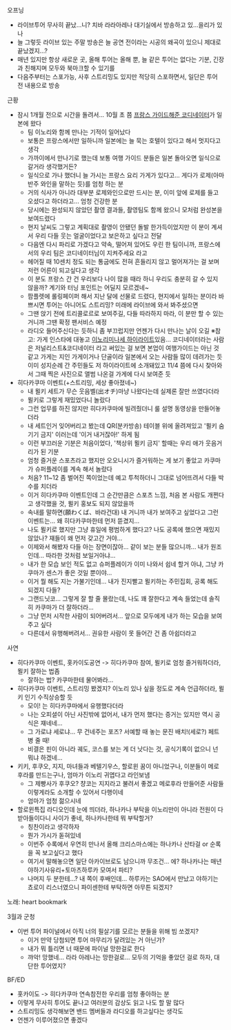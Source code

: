 오프닝

- 라이브투어 무사히 끝났...니? 치바 라라아레나 대기실에서 방송하고 있...을리가 있나
- 늘 그렇듯 라이브 있는 주말 방송은 늘 공연 전이라는 시공의 왜곡이 있으니 제대로 끝났겠지...?
- 매년 있지만 항상 새로운 곳, 올해 투어는 올해 뿐, 늘 같은 투어는 없다는 기분, 긴장과 친해지며 모두와 북마크할 수 있기를
- 다음주부터는 스포가능, 사후 스트리밍도 있지만 적당히 스포하면서, 일단은 투어 전 내용으로 방송

근황
- 잠시 1개월 전으로 시간을 돌려서... 10월 초 쯤 [프랑스 가이드해준 코디네이터](https://www.instagram.com/tomokoyokoshima/)가 일본에 왔다
  - 팀 이노리와 함께 만나는 기적이 일어났다
  - 보통은 프랑스에서만 일하니까 일본에는 늘 묵는 호텔이 있다고 해서 멋지다고 생각
  - 가까이에서 만나기로 했는데 보통 여행 가이드 분들은 일본 돌아오면 일식으로 갈거라 생각했거든?
  - 일식으로 가나 했더니 늘 가시는 프랑스 요리 가게가 있다고... 게다가 로제(아마 반주 와인을 말하는 듯)를 엄청 하는 분
  - 거의 식사가 아니라 대부분 로제와인으로만 드시는 분, 이미 앞에 로제를 들고 오셨다고 하더라고... 엄청 건강한 분
  - 당시에는 완성되지 않았던 촬영 결과들, 촬영팀도 함께 왔으니 모처럼 완성본을 보여드렸다
  - 현지 날씨도 그렇고 계획대로 촬영이 안됐던 돌발 한가득이었지만 이 분이 계셔서 우리 다들 웃는 얼굴이었다고 보은하고 싶다고 전달
  - 다음엔 다시 파리로 가겠다고 약속, 떨어져 있어도 우린 한 팀이니까, 프랑스에서의 우리 팀은 코디네이터님이 지켜주세요 라고
  - 헤어질 때 10센치 정도 되는 통굽에도 전혀 흔들리지 않고 멀어져가는 걸 보며 저런 어른이 되고싶다고 생각
  - 이 분도 프랑스 간 건 우리보다 나이 많을 때라 하니 우리도 충분히 갈 수 있지 않을까? 계기와 터닝 포인트는 어딜지 모르겠네~
  - 팜플렛에 롤링페이퍼 해서 지난 달에 선물로 드렸다, 현지에서 일하는 분이라 바쁘시면 투어는 아니어도 스트리밍? 미래에 라이브에 와서 봐주셨으면
  - 그땐 앉기 전에 트리콜로르로 보여주길, 다들 따라하지 마라, 이 분만 할 수 있는 거니까 그땐 확정 팬서비스 예정
  - 라디오 들어주신다는 듯하니 좀 부끄럽지만 언젠가 다시 만나는 날이 오길
※참고: 가게 인스타에 대놓고 [이노리미나세 하이라이트](https://www.instagram.com/stories/highlights/17928817172829023/)있음...
코디네이터라는 사람은 저널리스트&코디네이터 라고 써있는 걸 보면 본업이 여행가이드는 아닌 것 같고 가게는 지인 가게이거나 단골이라 일본에서 오는 사람들 많이 데려가는 듯
이미 성지순례 간 주민들도 저 하이라이트에 소개돼있고 11/4 쯤에 다시 찾아와서 그때 찍은 사진으로 앨범 나온걸 가게에 다시 보여준 듯
- 히다카쿠마 이벤트(+스트리밍, 세상 좋아졌네~)
  - 내 묄키 세트가 무슨 웃음벨(出オチ)마냥 나왔다는데 실제론 잘만 쓰였다더라
  - 묄키로 그렇게 재밌었다니 놀랐다
  - 그런 업무를 하진 않지만 히다카쿠마에 빌려줬더니 룰 설명 동영상을 만들어놓더라
  - 내 세트인거 잊어버리고 봤는데 QR(분카방송) 테이블 위에 올려져있고 '묄키 숨기기 금지' 이러는데 '이거 내거잖아!' 하게 됨
  - 이런 부끄러운 기분은 처음이었다, '책상위 묄키 금지' 할때는 우리 애가 웃음거리가 된 기분
  - 엄청 즐거운 스포츠라고 했지만 오오니시가 즐거워하는 게 보기 좋았고 카쿠마가 슈퍼플레이를 계속 해서 놀랐다
  - 처음? 11~12 좀 벌어진 쪽이었는데 예고 투척하더니 그대로 넘어뜨려서 다들 박수를 치더라
  - 이거 히다카쿠마 이벤트인데 그 순간만큼은 스포츠 느낌, 처음 본 사람도 개쩐다고 생각했을 것, 묄키 홍보도 되지 않았을까
  - 속내를 말하면(願わくば、바라건대) 내 거니까 내가 보여주고 싶었다고 그런 이벤트는... 왜 히다카쿠마한테 먼저 뜯겼지...
  - 나도 묄키로 했지만 그냥 휴일에 평범하게 했다고? 나도 공록에 했으면 재밌지 않았나? 쟤들이 왜 먼저 갖고간 거야...
  - 이제와서 해봤자 다들 아는 장면이잖아... 같이 보는 분들 많으니까... 내가 원조인데... 따라한 것처럼 보일거아냐...
  - 내가 한 모습 보인 적도 없고 슈퍼플레이가 이미 나와서 쉽네 할거 아냐, 그냥 카쿠마가 센스가 좋은 것일 뿐이야...
  - 이거 뭘 해도 지는 가불기인데... 내가 진지빨고 묄키하는 주민집회, 공록 해도 되겠지 다들?
  - 그랜드닛코... 그렇게 잘 할 줄 몰랐는데, 나도 꽤 잘한다고 계속 들었는데 솔직히 카쿠마가 더 잘하더라...
  - 그냥 먼저 시작한 사람이 되어버려서... 앞으로 모두에게 내가 하는 모습을 보여주고 싶다
  - 다른데서 유행해버려서... 권유한 사람이 못 들어간 건 좀 아쉽더라고

사연
- 히다카쿠마 이벤트, 홋카이도공연 -> 히다카쿠마 참여, 묄키로 엄청 즐거워하더라, 묄키 잘하는 법좀
  - 잘하는 법? 카쿠마한테 물어봐라...
- 히다카쿠마 이벤트, 스트리밍 봤겠지? 이노리 있나 싶을 정도로 계속 언급하더라, 묄키 인기 수직상승할 듯
  - 모이! 는 히다카쿠마에서 유행했다더라
  - 나는 오피셜이 아닌 사진밖에 없어서, 내가 먼저 했다는 증거는 있지만 역시 공식은 쟤네네...
  - 그 가로냐 세로냐... 무 건네주는 포즈? 서예할 때 놓는 문진 배치!(세로?) 페트병 줄 때!
  - 비결은 핀이 아니라 궤도, 코스를 보는 게 더 낫다는 것, 공식기록이 없으니 넌 뭐냐 하겠네...
- 키키, 후쿠오, 지지, 마녀들과 베텔기우스, 할로윈 꿈이 아니었구나, 이분들이 메로후라를 만드는구나, 엄마가 이노리 귀엽다고 라인보냄
  - 그 제빵사가 후쿠오? 챵코는 지지라고 불려서 좋겠고 메로후라 만들어준 사람들 이렇게라도 소개할 수 있어서 다행이네
  - 엄마가 엄청 젊으시네
- 할로윈특집 라디오인데 눈에 띄더라, 하나카나 부탁을 이노리만이 아니라 전원이 다 받아들이다니 사이가 좋네, 하나카나한테 뭐 부탁할거?
  - 칭찬이라고 생각하자
  - 뭔가 가시가 돋혀있네
  - 이번주 수록에서 우연히 만나서 올해 크리스마스에는 하나카나 산타걸 or 순록을 꼭 보고싶다고 했다
  - 여기서 말해놓으면 일단 아카이브로도 남으니까 무조건... 에? 하나카나는 매년 야하기사유리+토마츠하루카 모여서 파티?
  - 나머지 두 분한테...? 내 쪽이 후배인데... 하루카는 SAO에서 만났고 야하기는 쵸로이 리스너였으니 파이센한테 부탁하면 아무튼 되겠지?

노래: heart bookmark

3월과 군청
- 이번 투어 파이널에서 아직 너의 필살기를 모르는 분들을 위해 빔 쏘겠지?
  - 이거 만약 당첨되면 투어 마무리가 달려있는 거 아닌가?
  - 내가 뭐 틀리면 너 때문에 파이널 망한걸로 한다
  - 꺄악! 망했네... 라라 아레나는 망한걸로... 모두의 기억을 좋았던 걸로 하자, 대단한 투어였지?


BF/ED
- 홋카이도 -> 히다카쿠마 연속참전한 우리를 엄청 좋아하는 분
- 이렇게 무사히 투어도 끝나고 여러분의 감상도 읽고 나도 할 말 많다
- 스트리밍도 생각해보면 밴드 멤버들과 라디오를 하고싶다는 생각도
- 언젠가 이루어졌으면 좋겠다
